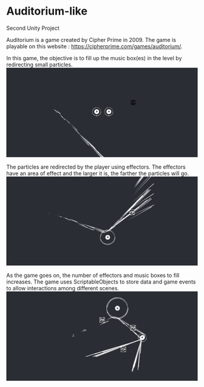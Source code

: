 # Auditorium-like

Second Unity Project

Auditorium is a game created by Cipher Prime in 2009. The game is playable on this website : https://cipherprime.com/games/auditorium/.

In this game, the objective is to fill up the music box(es) in the level by redirecting small particles.
![](Screenshots/Screen1Auditorium.png)

The particles are redirected by the player using effectors. The effectors have an area of effect and the larger it is, the farther the particles will go.
![](Screenshots/Screen2Auditorium.png)

As the game goes on, the number of effectors and music boxes to fill increases.
The game uses ScriptableObjects to store data and game events to allow interactions among different scenes.
![](Screenshots/Screen3Auditorium.png)
